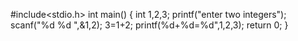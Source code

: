 #include<stdio.h>
int main()
{
int 1,2,3;
printf("enter two integers");
scanf("%d %d ",&1,2);
3=1+2;
printf(%d+%d=%d",1,2,3);
return 0;
}
